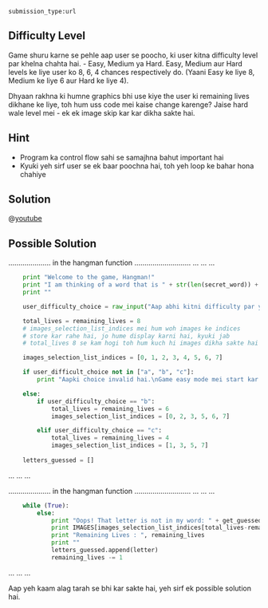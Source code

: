 ```ngMeta
submission_type:url
```
## Difficulty Level
Game shuru karne se pehle aap user se poocho, ki user kitna difficulty level par khelna chahta hai. - Easy, Medium ya Hard.
Easy, Medium aur Hard levels ke liye user ko 8, 6, 4 chances respectively do. (Yaani Easy ke liye 8, Medium ke liye 6 aur Hard ke liye 4).

Dhyaan rakhna ki humne graphics bhi use kiye the user ki remaining lives dikhane ke liye, toh hum uss code mei kaise change karenge? Jaise hard wale level mei - ek ek image skip kar kar dikha sakte hai.

## Hint
- Program ka control flow sahi se samajhna bahut important hai
- Kyuki yeh sirf user se ek baar poochna hai, toh yeh loop ke bahar hona chahiye

## Solution

@[youtube](https://www.youtube.com/watch?v=f-2A-OeYSWA)

## Possible Solution
..................... in the hangman function ............................
...
...
...
```python
    print "Welcome to the game, Hangman!"
    print "I am thinking of a word that is " + str(len(secret_word)) + " letters long."
    print ""

    user_difficulty_choice = raw_input("Aap abhi kitni difficulty par yeh game khelna chahte ho?\na)\tEasy\nb)\tMedium\nc)\tHard\n\nApni choice a, b, ya c ki terms mei batayein\n"))

    total_lives = remaining_lives = 8
    # images_selection_list_indices mei hum woh images ke indices
    # store kar rahe hai, jo hume display karni hai, kyuki jab
    # total_lives 8 se kam hogi toh hum kuch hi images dikha sakte hai

    images_selection_list_indices = [0, 1, 2, 3, 4, 5, 6, 7]

    if user_difficult_choice not in ["a", "b", "c"]:
        print "Aapki choice invalid hai.\nGame easy mode mei start kar rahe hai")

    else:
        if user_difficulty_choice == "b":
            total_lives = remaining_lives = 6
            images_selection_list_indices = [0, 2, 3, 5, 6, 7]

        elif user_difficulty_choice == "c":
            total_lives = remaining_lives = 4
            images_selection_list_indices = [1, 3, 5, 7]
        
    letters_guessed = []
```
...
...
...

..................... in the hangman function ............................
...
...
...
```python
    while (True):
        else:
            print "Oops! That letter is not in my word: " + get_guessed_word(secret_word, letters_guessed)
            print IMAGES[images_selection_list_indices[total_lives-remaining_lives]] ## <-- CHANGES HERE
            print "Remaining Lives : ", remaining_lives
            print ""
            letters_guessed.append(letter)
            remaining_lives -= 1
```
...
...
...

Aap yeh kaam alag tarah se bhi kar sakte hai, yeh sirf ek possible solution hai.
